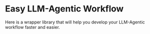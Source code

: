 # Easy LLM-Agentic Workflow

Here is a wrapper library that will help you develop your LLM-Agentic workflow faster and easier.
